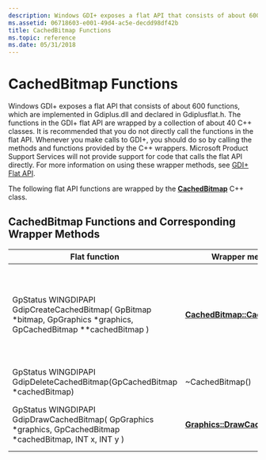 ```yaml
---
description: Windows GDI+ exposes a flat API that consists of about 600 functions. These flat API functions are wrapped by the CachedBitmap C++ class.
ms.assetid: 06718603-e001-49d4-ac5e-decdd98df42b
title: CachedBitmap Functions
ms.topic: reference
ms.date: 05/31/2018
---
```


# CachedBitmap Functions

Windows GDI+ exposes a flat API that consists of about 600 functions, which are implemented in Gdiplus.dll and declared in Gdiplusflat.h. The functions in the GDI+ flat API are wrapped by a collection of about 40 C++ classes. It is recommended that you do not directly call the functions in the flat API. Whenever you make calls to GDI+, you should do so by calling the methods and functions provided by the C++ wrappers. Microsoft Product Support Services will not provide support for code that calls the flat API directly. For more information on using these wrapper methods, see [GDI+ Flat API](-gdiplus-flatapi-flat.md).

The following flat API functions are wrapped by the [**CachedBitmap**](/windows/desktop/api/gdiplusheaders/nl-gdiplusheaders-cachedbitmap) C++ class.

## CachedBitmap Functions and Corresponding Wrapper Methods



| Flat function                                                                                                             | Wrapper method                                                                                  | Description                                                                                                                                                                                                                                                                                                                                                                                                                    |
|---------------------------------------------------------------------------------------------------------------------------|-------------------------------------------------------------------------------------------------|--------------------------------------------------------------------------------------------------------------------------------------------------------------------------------------------------------------------------------------------------------------------------------------------------------------------------------------------------------------------------------------------------------------------------------|
| GpStatus WINGDIPAPI GdipCreateCachedBitmap( GpBitmap \*bitmap, GpGraphics \*graphics, GpCachedBitmap \*\*cachedBitmap )   | [**CachedBitmap::CachedBitmap**](/windows/win32/api/gdiplusheaders/nf-gdiplusheaders-cachedbitmap-cachedbitmap(constcachedbitmap_)) | Creates a [**CachedBitmap::CachedBitmap**](/windows/win32/api/gdiplusheaders/nf-gdiplusheaders-cachedbitmap-cachedbitmap(constcachedbitmap_)) object based on a [**Bitmap**](/windows/desktop/api/gdiplusheaders/nl-gdiplusheaders-bitmap) object and a [**Graphics**](/windows/desktop/api/gdiplusgraphics/nl-gdiplusgraphics-graphics) object. The cached bitmap takes the pixel data from the **Bitmap** object and stores it in a format that is optimized for the display device associated with the **Graphics** object. |
| GpStatus WINGDIPAPI GdipDeleteCachedBitmap(GpCachedBitmap \*cachedBitmap)<br/>                                      | ~CachedBitmap()                                                                                 | Cleans up resources used by a [**CachedBitmap**](/windows/desktop/api/gdiplusheaders/nl-gdiplusheaders-cachedbitmap) object.                                                                                                                                                                                                                                                                                                                                |
| GpStatus WINGDIPAPI GdipDrawCachedBitmap( GpGraphics \*graphics, GpCachedBitmap \*cachedBitmap, INT x, INT y )            | [**Graphics::DrawCachedBitmap**](/windows/desktop/api/Gdiplusgraphics/nf-gdiplusgraphics-graphics-drawcachedbitmap)          | The [**Graphics::DrawCachedBitmap**](/windows/desktop/api/Gdiplusgraphics/nf-gdiplusgraphics-graphics-drawcachedbitmap) method draws the image stored in a [**CachedBitmap**](/windows/desktop/api/gdiplusheaders/nl-gdiplusheaders-cachedbitmap) object.                                                                                                                                                                                                                                |



 

 

